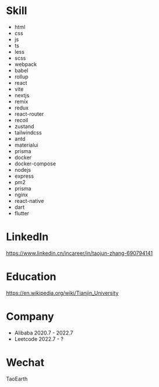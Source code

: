 # Skill
- html
- css
- js
- ts
- less
- scss
- webpack
- babel
- rollup
- react
- vite
- nextjs
- remix
- redux
- react-router
- recoil
- zustand
- tailwindcss
- antd
- materialui
- prisma
- docker
- docker-compose
- nodejs
- express
- pm2
- prisma
- nginx
- react-native
- dart
- flutter

# LinkedIn 
https://www.linkedin.cn/incareer/in/taojun-zhang-690794141

# Education
https://en.wikipedia.org/wiki/Tianjin_University

# Company
- Alibaba 2020.7 - 2022.7
- Leetcode 2022.7 - ?

# Wechat
TaoEarth

